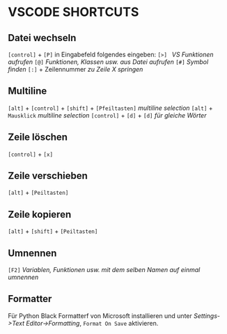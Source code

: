 # VSCODE SHORTCUTS

## Datei wechseln

`[control]` + `[P]`
    in Eingabefeld folgendes eingeben:
    `[>] `       *VS Funktionen aufrufen*
    `[@]`        *Funktionen, Klassen usw. aus Datei aufrufen*
    `[#]`        *Symbol finden*
    `[:]` + Zeilennummer    *zu Zeile X springen*

## Multiline

`[alt]` + `[control]` + `[shift]` + `[Pfeiltasten]` *multiline selection*
`[alt]` + `Mausklick`         *multiline selection*
`[control]` + `[d]` + `[d]` *für gleiche Wörter*

## Zeile löschen

`[control]` + `[x]`

## Zeile verschieben

`[alt]` + `[Peiltasten]`

## Zeile kopieren

`[alt]` + `[shift]` + `[Peiltasten]`

## Umnennen

`[F2]` *Variablen, Funktionen usw. mit dem selben Namen auf einmal umnennen*

## Formatter

Für Python Black Formatterf von Microsoft installieren und unter *Settings->Text Editor->Formatting*, `Format On Save` aktivieren.
